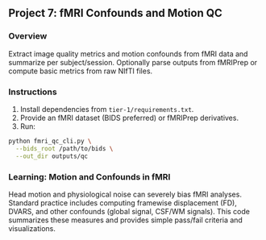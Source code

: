 ## Project 7: fMRI Confounds and Motion QC

### Overview
Extract image quality metrics and motion confounds from fMRI data and summarize per subject/session. Optionally parse outputs from fMRIPrep or compute basic metrics from raw NIfTI files.

### Instructions
1) Install dependencies from `tier-1/requirements.txt`.
2) Provide an fMRI dataset (BIDS preferred) or fMRIPrep derivatives.
3) Run:
```bash
python fmri_qc_cli.py \
  --bids_root /path/to/bids \
  --out_dir outputs/qc
```

### Learning: Motion and Confounds in fMRI
Head motion and physiological noise can severely bias fMRI analyses. Standard practice includes computing framewise displacement (FD), DVARS, and other confounds (global signal, CSF/WM signals). This code summarizes these measures and provides simple pass/fail criteria and visualizations.

